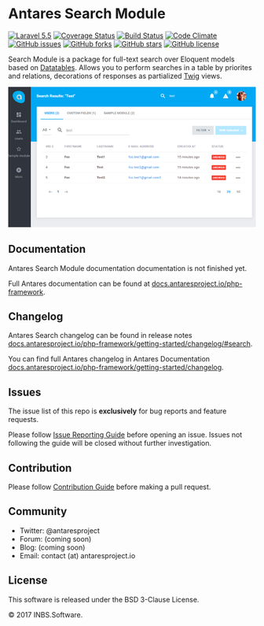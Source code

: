 # Antares Search Module

[![Laravel 5.5](https://img.shields.io/badge/Laravel-5.5-orange.svg)](http://laravel.com)
[![Coverage Status](https://coveralls.io/repos/github/antaresproject/search/badge.svg?branch=0.9.2)](https://coveralls.io/github/antaresproject/search?branch=0.9.2)
[![Build Status](https://travis-ci.org/antaresproject/search.svg?branch=0.9.2)](https://travis-ci.org/antaresproject/search)
[![Code Climate](https://codeclimate.com/github/antaresproject/search/badges/gpa.svg)](https://codeclimate.com/github/antaresproject/search)
[![GitHub issues](https://img.shields.io/github/issues/antaresproject/search.svg)](https://github.com/antaresproject/search/issues)
[![GitHub forks](https://img.shields.io/github/forks/antaresproject/search.svg)](https://github.com/antaresproject/search/network)
[![GitHub stars](https://img.shields.io/github/stars/antaresproject/search.svg)](https://github.com/antaresproject/search/stargazers)
[![GitHub license](https://img.shields.io/badge/license-New%20BSD-blue.svg)](https://raw.githubusercontent.com/antaresproject/search/0.9.2/LICENSE)

Search Module is a package for full-text search over Eloquent models based on [Datatables](http://www.docs.antaresproject.io/php-framework/services/datatables). 
Allows you to perform searches in a table by priorites and relations, decorations of responses as partialized [Twig](https://twig.sensiolabs.org/) views.

![search](docs/img/search.png)

## Documentation

Antares Search Module documentation documentation is not finished yet.

Full Antares documentation can be found at [docs.antaresproject.io/php-framework](http://www.docs.antaresproject.io/php-framework).


## Changelog

Antares Search changelog can be found in release notes [docs.antaresproject.io/php-framework/getting-started/changelog/#search](http://www.docs.antaresproject.io/php-framework/getting-started/changelog#search).

You can find full Antares changelog in Antares Documentation [docs.antaresproject.io/php-framework/getting-started/changelog](http://www.docs.antaresproject.io/php-framework/getting-started/changelog).

## Issues

The issue list of this repo is **exclusively** for bug reports and feature requests.

Please follow [Issue Reporting Guide](http://www.docs.antaresproject.io/php-framework/getting-started/issues-reporting-guide) before opening an issue. Issues not following the guide will be closed without further investigation.

## Contribution

Please follow [Contribution Guide](http://www.docs.antaresproject.io/php-framework/getting-started/contribution-guide) before making a pull request.

## Community

* Twitter: @antaresproject
* Forum: (coming soon)
* Blog: (coming soon)
* Email: contact (at) antaresproject.io


## License

This software is released under the BSD 3-Clause License.

© 2017 INBS.Software.